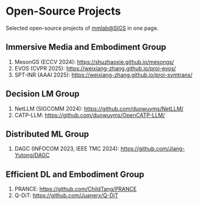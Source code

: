 # Open-Source Projects
Selected open-source projects of [mmlab@SIGS](https://www.notion.so/mmlabsigs/14302b1c9db140c6b0842a2537b8bbbb) in one page.

## Immersive Media and Embodiment Group
1. MesonGS (ECCV 2024): https://shuzhaoxie.github.io/mesongs/
2. EVOS (CVPR 2025): https://weixiang-zhang.github.io/proj-evos/
3. SPT-INR (AAAI 2025): https://weixiang-zhang.github.io/proj-symtrans/ 

## Decision LM Group
1. NetLLM (SIGCOMM 2024): https://github.com/duowuyms/NetLLM/
2. CATP-LLM: https://github.com/duowuyms/OpenCATP-LLM/

## Distributed ML Group
1. DAGC (INFOCOM 2023, IEEE TMC 2024): https://github.com/Jiang-Yutong/DAGC

## Efficient DL and Embodiment Group
1. PRANCE: https://github.com/ChildTang/PRANCE
2. Q-DiT: https://github.com/Juanerx/Q-DiT 




